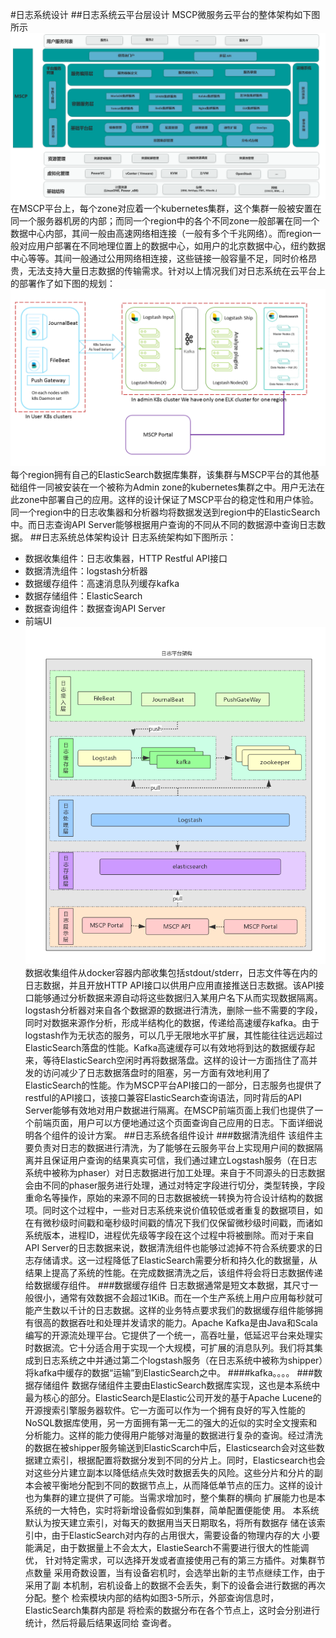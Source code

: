 #日志系统设计
##日志系统云平台层设计
MSCP微服务云平台的整体架构如下图所示
![alt text](mscp_arch.png "Arch mscp")
在MSCP平台上，每个zone对应着一个kubernetes集群，这个集群一般被安置在同一个服务器机房的内部；而同一个region中的各个不同zone一般部署在同一个数据中心内部，其间一般由高速网络相连接（一般有多个千兆网络）。而region一般对应用户部署在不同地理位置上的数据中心，如用户的北京数据中心，纽约数据中心等等。其间一般通过公用网络相连接，这些链接一般容量不足，同时价格昂贵，无法支持大量日志数据的传输需求。针对以上情况我们对日志系统在云平台上的部署作了如下图的规划：
![alt text](log_topology.png "Topology log")
每个region拥有自己的ElasticSearch数据库集群，该集群与MSCP平台的其他基础组件一同被安装在一个被称为Admin zone的kubernetes集群之中。用户无法在此zone中部署自己的应用。这样的设计保证了MSCP平台的稳定性和用户体验。同一个region中的日志收集器和分析器均将数据发送到region中的ElasticSearch中。而日志查询API Server能够根据用户查询的不同从不同的数据源中查询日志数据。
##日志系统总体架构设计
日志系统架构如下图所示：
* 数据收集组件：日志收集器，HTTP Restful API接口
* 数据清洗组件：logstash分析器
* 数据缓存组件：高速消息队列缓存kafka
* 数据存储组件：ElasticSearch
* 数据查询组件：数据查询API Server
* 前端UI
![alt text](log_arch.png "Arch log")
数据收集组件从docker容器内部收集包括stdout/stderr，日志文件等在内的日志数据，并且开放HTTP API接口以供用户应用直接推送日志数据。该API接口能够通过分析数据来源自动将这些数据归入某用户名下从而实现数据隔离。logstash分析器对来自各个数据源的数据进行清洗，删除一些不需要的字段，同时对数据来源作分析，形成半结构化的数据，传递给高速缓存kafka。由于logstash作为无状态的服务，可以几乎无限地水平扩展，其性能往往远远超过ElasticSearch落盘的性能。Kafka高速缓存可以有效地将到达的数据缓存起来，等待ElasticSearch空闲时再将数据落盘。这样的设计一方面挡住了高并发的访问减少了日志数据落盘时的阻塞，另一方面有效地利用了ElasticSearch的性能。作为MSCP平台API接口的一部分，日志服务也提供了restful的API接口，该接口兼容ElasticSearch查询语法，同时背后的API Server能够有效地对用户数据进行隔离。在MSCP前端页面上我们也提供了一个前端页面，用户可以方便地通过这个页面查询自己应用的日志。下面详细说明各个组件的设计方案。
##日志系统各组件设计
###数据清洗组件
该组件主要负责对日志的数据进行清洗，为了能够在云服务平台上实现用户间的数据隔离并且保证用户查询的结果真实可信，我们通过建立Logstash服务（在日志系统中被称为phaser）对日志数据进行加工处理。来自于不同源头的日志数据会由不同的phaser服务进行处理，通过对特定字段进行切分，类型转换，字段重命名等操作，原始的来源不同的日志数据被统一转换为符合设计结构的数据项。同时这个过程中，一些对日志系统来说价值较低或者重复的数据项目，如在有微秒级时间戳和毫秒级时间戳的情况下我们仅保留微秒级时间戳，而诸如系统版本，进程ID，进程优先级等字段在这个过程中将被删除。而对于来自API Server的日志数据来说，数据清洗组件也能够过滤掉不符合系统要求的日志存储请求。这一过程降低了ElasticSearch需要分析和持久化的数据量，从结果上提高了系统的性能。在完成数据清洗之后，该组件将会将日志数据传递给数据缓存组件。
###数据缓存组件
日志数据通常是短文本数据，其尺寸一般很小，通常有效数据不会超过1KiB。而在一个生产系统上用户应用每秒就可能产生数以千计的日志数据。这样的业务特点要求我们的数据缓存组件能够拥有很高的数据吞吐和处理并发请求的能力。Apache Kafka是由Java和Scala编写的开源流处理平台。它提供了一个统一，高吞吐量，低延迟平台来处理实时数据流。它十分适合用于实现一个大规模，可扩展的消息队列。我们将其集成到日志系统之中并通过第二个logstash服务（在日志系统中被称为shipper）将kafka中缓存的数据“运输”到ElasticSearch之中。
####kafka。。。。
###数据存储组件
数据存储组件主要由ElasticSearch数据库实现，这也是本系统中最为核心的部分。ElasticSearch是Elastic公司开发的基于Apache Lucene的开源搜索引擎服务器软件。它一方面可以作为一个拥有良好的写入性能的NoSQL数据库使用，另一方面拥有第一无二的强大的近似的实时全文搜索和分析能力。这样的能力使得用户能够对海量的数据进行复杂的查询。经过清洗的数据在被shipper服务输送到ElasticScarch中后，Elasticsearch会对这些数据建立索引，根据配置将数据分发到不同的分片上。同时，Elasticsearch也会对这些分片建立副本以降低结点失效时数据丢失的风险。这些分片和分片的副本会被平衡地分配到不同的数据节点上，从而降低单节点的压力。这样的设计也为集群的建立提供了可能。当需求增加时，整个集群的横向 扩展能力也是本系统的一大特色，实时将新增设备假如到集群，简单配置便能使 用。 本系统默认为按天建立索引，对每天的数据用当天日期取名，将所有数据存 储在该索引中，由于ElasticSearch对内存的占用很大，需要设备的物理内存的大 小要能满足，由于数据量上不会太大，ElastieSearch不需要进行很大的性能调优， 针对特定需求，可以选择开发或者直接使用己有的第三方插件。对集群节点数量 采用奇数设置，当有设备宕机时，会选举出新的主节点继续工作，由于采用了副 本机制，宕机设备上的数据不会丢失，剩下的设备会进行数据的再次分配。整个 检索模块内部的结构如图3-5所示，外部查询信息时，ElasticSearch集群内部是 将检索的数据分布在各个节点上，这时会分别进行统计，然后将最后结果返同给 查询者。
